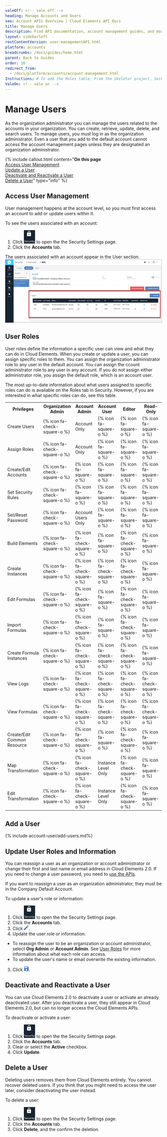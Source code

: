 ```yaml
---
valeOff: <!-- vale off -->
heading: Manage Accounts and Users
seo: Account APIs Overview | Cloud Elements API Docs
title: Manage Users
description: Find API documentation, account management guides, and more on all of the currently supported Account APIs.
layout: sidebarleft
restContentVersion: user-managementAPI.html
platform: accounts
breadcrumbs: /docs/guides/home.html
parent: Back to Guides
order: 20
redirect_from:
  - /docs/platform/accounts/account-management.html
Instructions: # To add the Roles table: From the Skeletor project, SecurityRoles.jsx file, copy the <StyledTable>. In this file, change the <StyledTable> to <table>. Find and replace <StyledCheckbox checked disabled /> with {% icon fa-check-square-o %}. Find and replace <StyledCheckbox checked={false} disabled /> with {% icon fa-square-o %}.
ValeOn: <!-- vale on -->
---
```


# Manage Users

As the organization administrator you can manage the users related to the accounts in your organization. You can create, retrieve, update, delete, and search users. To manage users, you must log in as the organization administrator. Even a user that you add to the default account cannot access the account management pages unless they are designated an organization administrator.

{% include callout.html content="<strong>On this page</strong></br><a href=#access-user-management>Access User Management</a></br><a href=#update-a-user>Update a User</a></br><a href=#deactivate-and-reactivate-a-user>Deactivate and Reactivate a User</a></br><a href=#delete-a-user>Delete a User</a>" type="info" %}

## Access User Management

User management happens at the account level, so you must first access an account to add or update users within it.

To see the users associated with an account:

1. Click <img src="img/btn-security.png" alt="Security" class="inlineImage"> to open the the Security Settings page.
2. Click the **Accounts** tab.

The users associated with an account appear in the User section.
![Users](img/users.png)

## User Roles

User roles define the information a specific user can view and what they can do in Cloud Elements. When you create or update a user, you can assign specific roles to them. You can assign the organization administrator role to any user in the default account. You can assign the ccount administrator role to any user in any account. If you do not assign either administrator role, you assign the default role, which is an account user.

The most up-to-date information about what users assigned to specific roles can do is available on the Roles tab in Security. However, if you are interested in what specific roles can do, see this table.

<table>
  <tbody>
    <tr>
      <th>Privileges</th>
      <th>Organization Admin</th>
      <th>Account Admin</th>
      <th>Account User</th>
      <th>Editor</th>
      <th>Read-Only</th>
    </tr>
    <tr>
      <td>Create Users</td>
      <td>
        {% icon fa-check-square-o %}
      </td>
      <td>Account Only</td>
      <td>
        {% icon fa-square-o %}
      </td>
      <td>
        {% icon fa-square-o %}
      </td>
      <td>
        {% icon fa-square-o %}
      </td>
    </tr>
    <tr>
      <td>Assign Roles</td>
      <td>
        {% icon fa-check-square-o %}
      </td>
      <td>Account Only</td>
      <td>
        {% icon fa-square-o %}
      </td>
      <td>
        {% icon fa-square-o %}
      </td>
      <td>
        {% icon fa-square-o %}
      </td>
    </tr>
    <tr>
      <td>Create/Edit Accounts</td>
      <td>
        {% icon fa-check-square-o %}
      </td>
      <td>
        {% icon fa-square-o %}
      </td>
      <td>
        {% icon fa-square-o %}
      </td>
      <td>
        {% icon fa-square-o %}
      </td>
      <td>
        {% icon fa-square-o %}
      </td>
    </tr>
    <tr>
      <td>Set Security Rules</td>
      <td>
        {% icon fa-check-square-o %}
      </td>
      <td>
        {% icon fa-square-o %}
      </td>
      <td>
        {% icon fa-square-o %}
      </td>
      <td>
        {% icon fa-square-o %}
      </td>
      <td>
        {% icon fa-square-o %}
      </td>
    </tr>
    <tr>
      <td>Set/Reset Password</td>
      <td>
        {% icon fa-check-square-o %}
      </td>
      <td>Account Users Only</td>
      <td>
        {% icon fa-square-o %}
      </td>
      <td>
        {% icon fa-square-o %}
      </td>
      <td>
        {% icon fa-square-o %}
      </td>
    </tr>
    <tr>
      <td>Build Elements</td>
      <td>
        {% icon fa-check-square-o %}
      </td>
      <td>
        {% icon fa-check-square-o %}
      </td>
      <td>
        {% icon fa-square-o %}
      </td>
      <td>
        {% icon fa-check-square-o %}
      </td>
      <td>
        {% icon fa-square-o %}
      </td>
    </tr>
    <tr>
      <td>Create Instances</td>
      <td>
        {% icon fa-check-square-o %}
      </td>
      <td>
        {% icon fa-check-square-o %}
      </td>
      <td>
        {% icon fa-check-square-o %}
      </td>
      <td>
        {% icon fa-check-square-o %}
      </td>
      <td>
        {% icon fa-square-o %}
      </td>
    </tr>
    <tr>
      <td>Edit Formulas</td>
      <td>
        {% icon fa-check-square-o %}
      </td>
      <td>
        {% icon fa-check-square-o %}
      </td>
      <td>
        {% icon fa-square-o %}
      </td>
      <td>
        {% icon fa-check-square-o %}
      </td>
      <td>
        {% icon fa-square-o %}
      </td>
    </tr>
    <tr>
      <td>Import Formulas</td>
      <td>
        {% icon fa-check-square-o %}
      </td>
      <td>
        {% icon fa-check-square-o %}
      </td>
      <td>
        {% icon fa-square-o %}
      </td>
      <td>
        {% icon fa-check-square-o %}
      </td>
      <td>
        {% icon fa-square-o %}
      </td>
    </tr>
    <tr>
      <td>Create Formula Instances</td>
      <td>
        {% icon fa-check-square-o %}
      </td>
      <td>
        {% icon fa-check-square-o %}
      </td>
      <td>
        {% icon fa-check-square-o %}
      </td>
      <td>
        {% icon fa-check-square-o %}
      </td>
      <td>
        {% icon fa-square-o %}
      </td>
    </tr>
    <tr>
      <td>View Logs</td>
      <td>
        {% icon fa-check-square-o %}
      </td>
      <td>
        {% icon fa-check-square-o %}
      </td>
      <td>
        {% icon fa-check-square-o %}
      </td>
      <td>
        {% icon fa-check-square-o %}
      </td>
      <td>
        {% icon fa-check-square-o %}
      </td>
    </tr>
    <tr>
      <td>View Formulas</td>
      <td>
        {% icon fa-check-square-o %}
      </td>
      <td>
        {% icon fa-check-square-o %}
      </td>
      <td>
        {% icon fa-check-square-o %}
      </td>
      <td>
        {% icon fa-check-square-o %}
      </td>
      <td>
        {% icon fa-check-square-o %}
      </td>
    </tr>
    <tr>
      <td>Create/Edit Common Resource</td>
      <td>
        {% icon fa-check-square-o %}
      </td>
      <td>
        {% icon fa-check-square-o %}
      </td>
      <td>
        {% icon fa-square-o %}
      </td>
      <td>
        {% icon fa-check-square-o %}
      </td>
      <td>
        {% icon fa-square-o %}
      </td>
    </tr>
    <tr>
      <td>Map Transformation</td>
      <td>
        {% icon fa-check-square-o %}
      </td>
      <td>
        {% icon fa-check-square-o %}
      </td>
      <td>Instance Level Only</td>
      <td>
        {% icon fa-check-square-o %}
      </td>
      <td>
        {% icon fa-square-o %}
      </td>
    </tr>
    <tr>
      <td>Edit Transformation</td>
      <td>
        {% icon fa-check-square-o %}
      </td>
      <td>
        {% icon fa-check-square-o %}
      </td>
      <td>Instance Level Only</td>
      <td>
        {% icon fa-check-square-o %}
      </td>
      <td>
        {% icon fa-square-o %}
      </td>
    </tr>
  </tbody>
</table>

## Add a User

{% include account-user/add-users.md%}

## Update User Roles and Information

You can reassign a user as an organization or account administrator or change their first and last name or email address in Cloud Elements 2.0. If you need to change a user password, you need to [use the APIs](user-managementAPI.html#update-a-user).

If you want to reassign a user as an organization administrator, they must be in the Company Default Account.

To update a user's role or information:

1. Click <img src="img/btn-security.png" alt="Security" class="inlineImage"> to open the the Security Settings page.
2. Click the **Accounts** tab.
2. Click <img src="/assets/img/platform-icons/pencil-blue.png" alt="Edit Button" class="inlineImage">.
2. Update the user role or information.
  - To reassign the user to be an organization or account administrator, select **Org Admin** or **Account Admin**.  See [User Roles](user-management.html#user-roles) for more information about what each role can access.
  - To update the user's name or email overwrite the existing information.
3. Click <img src="img/btn-save.png" alt="Save" class="inlineImage">.

## Deactivate and Reactivate a User

You can use Cloud Elements 2.0 to deactivate a user or activate an already deactivated user. After you deactivate a user, they still appear in Cloud Elements 2.0, but can no longer access the Cloud Elements APIs.

To deactivate or activate a user:

1. Click <img src="img/btn-security.png" alt="Security" class="inlineImage"> to open the the Security Settings page.
2. Click the **Accounts** tab.
2. Clear or select the **Active** checkbox.
3. Click **Update**.

## Delete a User

Deleting users removes them from Cloud Elements entirely. You cannot recover deleted users. If you think that you might need to access the user later, consider deactivating the user instead.

To delete a user:

1. Click <img src="img/btn-security.png" alt="Security" class="inlineImage"> to open the the Security Settings page.
2. Click the **Accounts** tab.
3. Click **Delete**, and the confirm the deletion.
